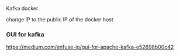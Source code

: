 Kafka docker

change IP to the public IP of the docker host




### GUI for kafka
https://medium.com/enfuse-io/gui-for-apache-kafka-e52698b00c42
